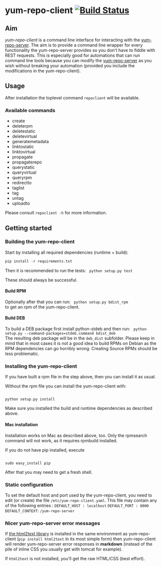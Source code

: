 yum-repo-client [![Build Status](https://travis-ci.org/ImmobilienScout24/yum-repo-client.svg?branch=master)](https://travis-ci.org/ImmobilienScout24/yum-repo-client)
===============

## Aim
_yum-repo-client_ is a command line interface for interacting with the [yum-repo-server](https://github.com/ImmobilienScout24/yum-repo-server).
The aim is to provide a command line wrapper for every functionality the yum-repo-server provides so you don't have to fiddle with REST requests.
This is especially good for automations that can run command line tools because you can modify the [yum-repo-server](https://github.com/ImmobilienScout24/yum-repo-server) as you wish without breaking your automation (provided you include the modifications in the yum-repo-client).

## Usage
After installation the toplevel command ```repoclient``` will be available.
### Available commands
 * create
 * deleterpm
 * deletestatic
 * deletevirtual
 * generatemetadata
 * linktostatic
 * linktovirtual
 * propagate
 * propagaterepo
 * querystatic
 * queryvirtual
 * queryrpm
 * redirectto
 * taglist
 * tag
 * untag
 * uploadto

Please consult ```repoclient -h``` for more information.

## Getting started
### Building the yum-repo-client
Start by installing all required dependencies (runtime + build):

```python
pip install -r requirements.txt
```

Then it is recommended to run the tests:
<code>
python setup.py test
</code>

These should always be successful.
#### Build RPM
Optionally after that you can run:
<code>
python setup.py bdist_rpm
</code>
to get an rpm of the yum-repo-client.
#### Build DEB
To build a DEB package first install python-stdeb and then run:
<code>
python setup.py --command-packages=stdeb.command bdist_deb
</code>
The resulting deb package will be in the `deb_dist` subfolder. Please keep in mind that in most cases it is not a good idea to build RPMs on Debian as the RPM dependencies can go horribly wrong. Creating Source RPMs should be less problematic.

### Installing the yum-repo-client
If you have built a rpm file in the step above, then you can install it as usual.

Without the rpm file you can install the yum-repo-client with:

<code>
python setup.py install
</code>

Make sure you installed the build and runtime dependencies as described above. 

#### Mac installation
Installation works on Mac as described above, too. Only the rpmsearch command will not work, as it requires rpmbuild installed.

If you do not have pip installed, execute

<code>
sudo easy_install pip
</code> 

After that you may need to get a fresh shell. 


### Static configuration
To set the default host and port used by the yum-repo-client, you need to edit (or create) the file `/etc/yum-repo-client.yaml`.
This file may contain any of the following entries :
`DEFAULT_HOST : localhost`
`DEFAULT_PORT : 8000`
`DEFAULT_CONTEXT`: `/yum-repo-server`

### Nicer yum-repo-server error messages
If [the html2text library](https://github.com/mriehl/html2text) is installed in the same environment as yum-repo-client (`pip install html2text` in its most simple form) then yum-repo-client will render yum-repo-server error responses in **markdown** (instead of the pile of inline CSS you usually get with tomcat for example).

If `html2text` is not installed, you'll get the raw HTML/CSS (best effort).
